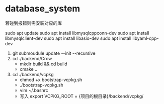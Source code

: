 # database_system

若碰到报错则需安装对应的库

sudo apt update
sudo apt install libmysqlcppconn-dev
sudo apt install libmysqlclient-dev
sudo apt install libasio-dev
sudo apt install libyaml-cpp-dev

1. git submoudule update --init --recursive
2. cd ./backend/Crow
   - mkdir build && cd build
   - cmake ..
3. cd ./backend/vcpkg
   - chmod +x bootstrap-vcpkg.sh
   - ./bootstrap-vcpkg.sh
   - vim ~/.bashrc
   - 写入 export VCPKG_ROOT = {项目的根目录}/backend/vcpkg/
